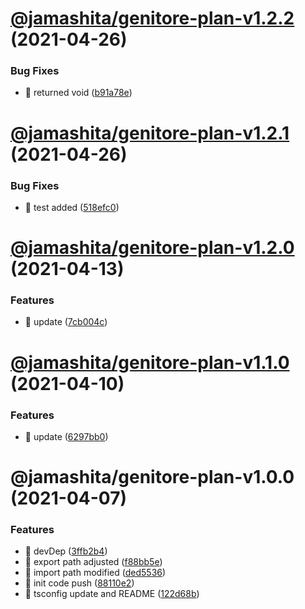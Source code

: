 # [@jamashita/genitore-plan-v1.2.2](https://github.com/jamashita/genitore/compare/@jamashita/genitore-plan-v1.2.1...@jamashita/genitore-plan-v1.2.2) (2021-04-26)


### Bug Fixes

* 🐛 returned void ([b91a78e](https://github.com/jamashita/genitore/commit/b91a78e519664bee1c349c7c9ed73acefe4eec63))

# [@jamashita/genitore-plan-v1.2.1](https://github.com/jamashita/genitore/compare/@jamashita/genitore-plan-v1.2.0...@jamashita/genitore-plan-v1.2.1) (2021-04-26)


### Bug Fixes

* 🐛 test added ([518efc0](https://github.com/jamashita/genitore/commit/518efc0165e55c1ce0c657043036ce1c71adde4b))

# [@jamashita/genitore-plan-v1.2.0](https://github.com/jamashita/genitore/compare/@jamashita/genitore-plan-v1.1.0...@jamashita/genitore-plan-v1.2.0) (2021-04-13)


### Features

* 🎸 update ([7cb004c](https://github.com/jamashita/genitore/commit/7cb004c658752344b4563453a14fb6942cbaeb22))

# [@jamashita/genitore-plan-v1.1.0](https://github.com/jamashita/genitore/compare/@jamashita/genitore-plan-v1.0.0...@jamashita/genitore-plan-v1.1.0) (2021-04-10)


### Features

* 🎸 update ([6297bb0](https://github.com/jamashita/genitore/commit/6297bb0bf1dc059c9b65d35ab52337602b26ff9e))

# @jamashita/genitore-plan-v1.0.0 (2021-04-07)


### Features

* 🎸 devDep ([3ffb2b4](https://github.com/jamashita/genitore/commit/3ffb2b4985e6476f07f6b087274622521556cd50))
* 🎸 export path adjusted ([f88bb5e](https://github.com/jamashita/genitore/commit/f88bb5e48c70b2d0e99b793dd1f3d313e4831bae))
* 🎸 import path modified ([ded5536](https://github.com/jamashita/genitore/commit/ded553665e990d368301278fe73143fae8ad2aaf))
* 🎸 init code push ([88110e2](https://github.com/jamashita/genitore/commit/88110e2707ab6674d83aced1bea36abe53a96d9c))
* 🎸 tsconfig update and README ([122d68b](https://github.com/jamashita/genitore/commit/122d68b5ce08a75bec07273f583ee2cc12f83189))
